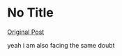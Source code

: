 # No Title

[Original Post](https://discourse.onlinedegree.iitm.ac.in/t/164277/146)

<p>yeah i am also facing the same doubt</p>